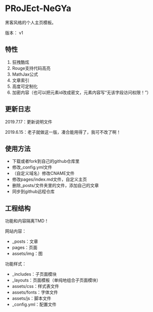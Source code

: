 # PRoJEct-NeGYa

黑客风格的个人主页模板。

版本： v1

## 特性

1. 狂拽酷炫
2. Rouge支持代码高亮
3. MathJax公式
4. 文章索引
5. 高度可定制化
6. 加密内容（也可以把元素id改成密文，元素内容写“无该字段访问权限！”）

## 更新日志

2019.7.17：更新说明文件

2019.6.15：老子就做这一版，凑合能用得了，我可不改了啊！

## 使用方法

* 下载或者fork到自己的github仓库里
* 修改_config.yml文件
* （自定义域名）修改CNAME文件
* 修改pages/index.md文件，自定义主页
* 删除_posts/文件夹里的文件，添加自己的文章
* 同步到github远程仓库

## 工程结构

功能和内容隔离TMD！

网站内容：
* _posts：文章
* pages：页面
* assets/img：图

功能样式：
* _includes：子页面模块
* _layouts：页面模板（单纯地组合子页面模块）
* assets/css：样式表文件
* assets/fonts：字体文件
* assets/js：脚本文件
* _config.yml：配置文件

